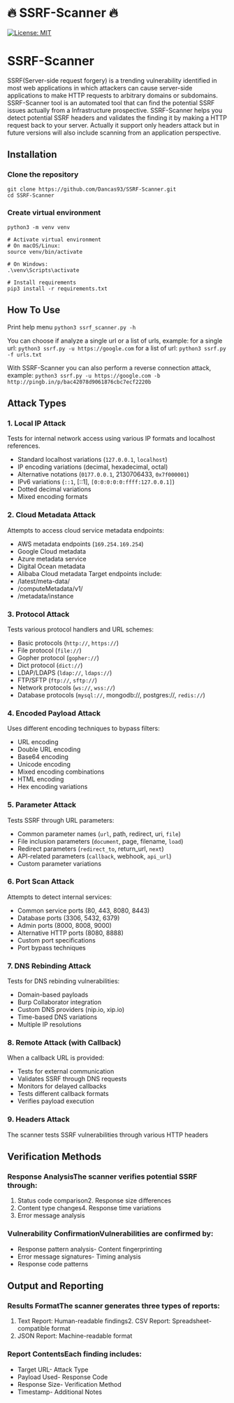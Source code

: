 # 🔥 SSRF-Scanner 🔥
[![License: MIT](https://img.shields.io/badge/License-MIT-yellow.svg)](https://opensource.org/licenses/MIT)

# SSRF-Scanner

SSRF(Server-side request forgery) is a trending vulnerability identified in most web applications in which attackers can cause server-side applications to make HTTP requests to arbitrary domains or subdomains. SSRF-Scanner tool is an automated tool that can find the potential SSRF issues actually from a Infrastructure prospective. SSRF-Scanner helps you detect potential SSRF headers and validates the finding it by making a HTTP request back to your server. Actually it support only headers attack but in future versions will also include scanning from an application perspective.

## Installation

### Clone the repository

```
git clone https://github.com/Dancas93/SSRF-Scanner.git
cd SSRF-Scanner
```

### Create virtual environment

```
python3 -m venv venv

# Activate virtual environment
# On macOS/Linux:
source venv/bin/activate

# On Windows:
.\venv\Scripts\activate

# Install requirements
pip3 install -r requirements.txt
```

## How To Use

Print help menu
```python3 ssrf_scanner.py -h```

You can choose if analyze a single url or a list of urls, example:
for a single url: ```python3 ssrf.py -u https://google.com```
for a list of url: ```python3 ssrf.py -f urls.txt```

With SSRF-Scanner you can also perform a reverse connection attack, example:
```python3 ssrf.py -u https://google.com -b http://pingb.in/p/bac42078d9061876cbc7ecf2220b```

## Attack Types

### 1. Local IP Attack
Tests for internal network access using various IP formats and localhost references.
- Standard localhost variations (`127.0.0.1`, `localhost`)
- IP encoding variations (decimal, hexadecimal, octal)
- Alternative notations (`0177.0.0.1`, 2130706433, `0x7f000001`)
- IPv6 variations (`::1`, [::1], `[0:0:0:0:0:ffff:127.0.0.1]`)
- Dotted decimal variations
- Mixed encoding formats

### 2. Cloud Metadata Attack
Attempts to access cloud service metadata endpoints:
- AWS metadata endpoints (`169.254.169.254`)
- Google Cloud metadata
- Azure metadata service
- Digital Ocean metadata
- Alibaba Cloud metadata
Target endpoints include:
- /latest/meta-data/
- /computeMetadata/v1/
- /metadata/instance

### 3. Protocol Attack
Tests various protocol handlers and URL schemes:
- Basic protocols (`http://`, `https://`)
- File protocol (`file://`)
- Gopher protocol (`gopher://`)
- Dict protocol (`dict://`)
- LDAP/LDAPS (`ldap://`, `ldaps://`)
- FTP/SFTP (`ftp://`, `sftp://`)
- Network protocols (`ws://`, `wss://`)
- Database protocols (`mysql://`, mongodb://, postgres://, `redis://`)

### 4. Encoded Payload Attack
Uses different encoding techniques to bypass filters:
- URL encoding
- Double URL encoding
- Base64 encoding
- Unicode encoding
- Mixed encoding combinations
- HTML encoding
- Hex encoding variations

### 5. Parameter Attack
Tests SSRF through URL parameters:
- Common parameter names (`url`, path, redirect, uri, `file`)
- File inclusion parameters (`document`, page, filename, `load`)
- Redirect parameters (`redirect_to`, return_url, `next`)
- API-related parameters (`callback`, webhook, `api_url`)
- Custom parameter variations

### 6. Port Scan Attack
Attempts to detect internal services:
- Common service ports (80, 443, 8080, 8443)
- Database ports (3306, 5432, 6379)
- Admin ports (8000, 8008, 9000)
- Alternative HTTP ports (8080, 8888)
- Custom port specifications
- Port bypass techniques

### 7. DNS Rebinding Attack
Tests for DNS rebinding vulnerabilities:
- Domain-based payloads
- Burp Collaborator integration
- Custom DNS providers (nip.io, xip.io)
- Time-based DNS variations
- Multiple IP resolutions

### 8. Remote Attack (with Callback)
When a callback URL is provided:
- Tests for external communication
- Validates SSRF through DNS requests
- Monitors for delayed callbacks
- Tests different callback formats
- Verifies payload execution

### 9. Headers Attack

The scanner tests SSRF vulnerabilities through various HTTP headers


## Verification Methods
### Response AnalysisThe scanner verifies potential SSRF through:
1. Status code comparison2. Response size differences
2. Content type changes4. Response time variations
3. Error message analysis
### Vulnerability ConfirmationVulnerabilities are confirmed by:
- Response pattern analysis- Content fingerprinting
- Error message signatures- Timing analysis
- Response code patterns

## Output and Reporting
### Results FormatThe scanner generates three types of reports:
1. Text Report: Human-readable findings2. CSV Report: Spreadsheet-compatible format
2. JSON Report: Machine-readable format
### Report ContentsEach finding includes:
- Target URL- Attack Type
- Payload Used- Response Code
- Response Size- Verification Method
- Timestamp- Additional Notes
